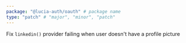 ```yaml
---
package: "@lucia-auth/oauth" # package name
type: "patch" # "major", "minor", "patch"
---
```


Fix `linkedin()` provider failing when user doesn't have a profile picture 